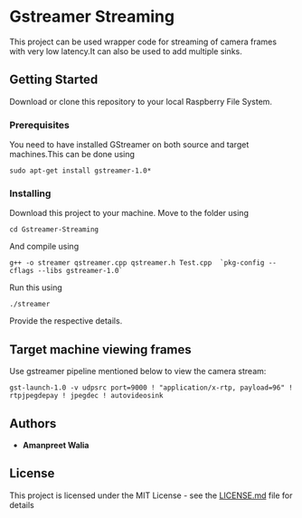 # Gstreamer Streaming
This project can be used wrapper code for streaming of camera frames with very low latency.It can also be used to add multiple sinks.

## Getting Started
Download or clone this repository to your local Raspberry File System.

### Prerequisites

You need to have installed GStreamer on both source and target machines.This can be done using
```
sudo apt-get install gstreamer-1.0* 
```

### Installing
Download this project to your machine.
Move to the folder using
```
cd Gstreamer-Streaming
```
And compile using
```
g++ -o streamer qstreamer.cpp qstreamer.h Test.cpp  `pkg-config --cflags --libs gstreamer-1.0`
```
Run this using 
```
./streamer
```
Provide the respective details.
## Target machine viewing frames
Use gstreamer pipeline mentioned below to view the camera stream:
```
gst-launch-1.0 -v udpsrc port=9000 ! "application/x-rtp, payload=96" ! rtpjpegdepay ! jpegdec ! autovideosink

```
## Authors

* **Amanpreet Walia** 

## License

This project is licensed under the MIT License - see the [LICENSE.md](LICENSE.md) file for details
